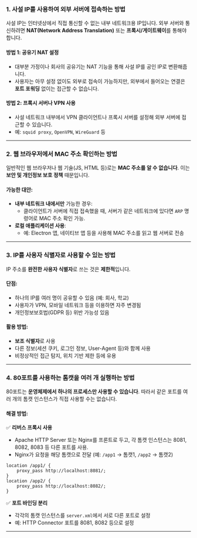 

### 1. **사설 IP를 사용하여 외부 서버에 접속하는 방법**

사설 IP는 인터넷상에서 직접 통신할 수 없는 내부 네트워크용 IP입니다. 외부 서버와 통신하려면 **NAT(Network Address Translation)** 또는 **프록시/게이트웨이**를 통해야 합니다.

#### 방법 1: 공유기 NAT 설정
- 대부분 가정이나 회사의 공유기는 NAT 기능을 통해 사설 IP를 공인 IP로 변환해줍니다.
- 사용자는 아무 설정 없이도 외부로 접속이 가능하지만, 외부에서 들어오는 연결은 **포트 포워딩** 없이는 접근할 수 없습니다.

#### 방법 2: 프록시 서버나 VPN 사용
- 사설 네트워크 내부에서 VPN 클라이언트나 프록시 서버를 설정해 외부 서버에 접근할 수 있습니다.
- 예: `squid proxy`, `OpenVPN`, `WireGuard` 등

---

### 2. **웹 브라우저에서 MAC 주소 확인하는 방법**

일반적인 웹 브라우저나 웹 기술(JS, HTML 등)로는 **MAC 주소를 알 수 없습니다**. 이는 **보안 및 개인정보 보호 정책** 때문입니다.

#### 가능한 대안:
- **내부 네트워크 내에서만** 가능한 경우:
  - 클라이언트가 서버에 직접 접속했을 때, 서버가 같은 네트워크에 있다면 `ARP` 명령어로 MAC 주소 확인 가능.
- **로컬 애플리케이션 사용**:
  - 예: Electron 앱, 네이티브 앱 등을 사용해 MAC 주소를 읽고 웹 서버로 전송

---

### 3. **IP를 사용자 식별자로 사용할 수 있는 방법**

IP 주소를 **완전한 사용자 식별자**로 쓰는 것은 **제한적**입니다.

#### 단점:
- 하나의 IP를 여러 명이 공유할 수 있음 (예: 회사, 학교)
- 사용자가 VPN, 모바일 네트워크 등을 이용하면 자주 변경됨
- 개인정보보호법(GDPR 등) 위반 가능성 있음

#### 활용 방법:
- **보조 식별자**로 사용
- 다른 정보(세션 쿠키, 로그인 정보, User-Agent 등)와 함께 사용
- 비정상적인 접근 탐지, 위치 기반 제한 등에 유용

---

### 4. **80포트를 사용하는 톰캣을 여러 개 실행하는 방법**

80포트는 **운영체제에서 하나의 프로세스만 사용할 수 있습니다**. 따라서 같은 포트를 여러 개의 톰캣 인스턴스가 직접 사용할 수는 없습니다.

#### 해결 방법:

✅ **리버스 프록시 사용**
- Apache HTTP Server 또는 Nginx를 프론트로 두고, 각 톰캣 인스턴스는 8081, 8082, 8083 등 다른 포트를 사용.
- Nginx가 요청을 해당 톰캣으로 전달 (예: `/app1` → 톰캣1, `/app2` → 톰캣2)

```nginx
location /app1/ {
    proxy_pass http://localhost:8081/;
}
location /app2/ {
    proxy_pass http://localhost:8082/;
}
```

✅ **포트 바인딩 분리**
- 각각의 톰캣 인스턴스를 `server.xml`에서 서로 다른 포트로 설정
- 예: HTTP Connector 포트를 8081, 8082 등으로 설정

---
